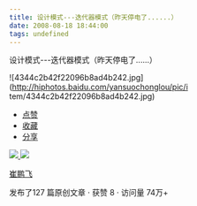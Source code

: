 ```yaml
---
title: 设计模式---迭代器模式（昨天停电了......）
date: 2008-08-18 18:44:00
tags: undefined
---
```

设计模式---迭代器模式（昨天停电了......）

![4344c2b42f22096b8ad4b242.jpg](http://hiphotos.baidu.com/yansuochonglou/pic/i
tem/4344c2b42f22096b8ad4b242.jpg)

  * [ 点赞  ](javascript:;)
  * [ 收藏  ](javascript:;)
  * [ 分享 ](javascript:;)

[ ![](https://profile.csdnimg.cn/5/2/5/3_cuipengfei1)
![](https://g.csdnimg.cn/static/user-reg-year/1x/11.png)
](https://blog.csdn.net/cuipengfei1)

[ 崔鹏飞 ](https://blog.csdn.net/cuipengfei1)

发布了127 篇原创文章  ·  获赞 8  ·  访问量 74万+

